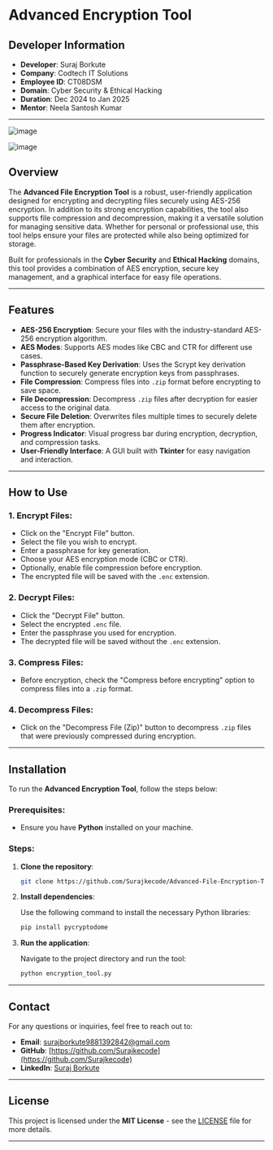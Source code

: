 
# Advanced Encryption Tool

## Developer Information
- **Developer**: Suraj Borkute
- **Company**: Codtech IT Solutions
- **Employee ID**: CT08DSM
- **Domain**: Cyber Security & Ethical Hacking
- **Duration**: Dec 2024 to Jan 2025
- **Mentor**: Neela Santosh Kumar

---
![image](https://github.com/user-attachments/assets/f8ef6466-a644-45f5-aef1-e2fa6ef2e96b)

![image](https://github.com/user-attachments/assets/56b64c05-3248-4008-a031-a7eac57564a1)



## Overview

The **Advanced File Encryption Tool** is a robust, user-friendly application designed for encrypting and decrypting files securely using AES-256 encryption. In addition to its strong encryption capabilities, the tool also supports file compression and decompression, making it a versatile solution for managing sensitive data. Whether for personal or professional use, this tool helps ensure your files are protected while also being optimized for storage.

Built for professionals in the **Cyber Security** and **Ethical Hacking** domains, this tool provides a combination of AES encryption, secure key management, and a graphical interface for easy file operations.

---

## Features

- **AES-256 Encryption**: Secure your files with the industry-standard AES-256 encryption algorithm.
- **AES Modes**: Supports AES modes like CBC and CTR for different use cases.
- **Passphrase-Based Key Derivation**: Uses the Scrypt key derivation function to securely generate encryption keys from passphrases.
- **File Compression**: Compress files into `.zip` format before encrypting to save space.
- **File Decompression**: Decompress `.zip` files after decryption for easier access to the original data.
- **Secure File Deletion**: Overwrites files multiple times to securely delete them after encryption.
- **Progress Indicator**: Visual progress bar during encryption, decryption, and compression tasks.
- **User-Friendly Interface**: A GUI built with **Tkinter** for easy navigation and interaction.

---

## How to Use

### 1. **Encrypt Files**:
   - Click on the "Encrypt File" button.
   - Select the file you wish to encrypt.
   - Enter a passphrase for key generation.
   - Choose your AES encryption mode (CBC or CTR).
   - Optionally, enable file compression before encryption.
   - The encrypted file will be saved with the `.enc` extension.

### 2. **Decrypt Files**:
   - Click the "Decrypt File" button.
   - Select the encrypted `.enc` file.
   - Enter the passphrase you used for encryption.
   - The decrypted file will be saved without the `.enc` extension.

### 3. **Compress Files**:
   - Before encryption, check the "Compress before encrypting" option to compress files into a `.zip` format.

### 4. **Decompress Files**:
   - Click on the "Decompress File (Zip)" button to decompress `.zip` files that were previously compressed during encryption.

---

## Installation

To run the **Advanced Encryption Tool**, follow the steps below:

### Prerequisites:
- Ensure you have **Python** installed on your machine.

### Steps:

1. **Clone the repository**:

   ```bash
   git clone https://github.com/Surajkecode/Advanced-File-Encryption-Tool.git
   ```

2. **Install dependencies**:

   Use the following command to install the necessary Python libraries:

   ```bash
   pip install pycryptodome
   ```

3. **Run the application**:

   Navigate to the project directory and run the tool:

   ```bash
   python encryption_tool.py
   ```

---

## Contact

For any questions or inquiries, feel free to reach out to:

- **Email**: [surajborkute9881392842@gmail.com](mailto:surajborkute9881392842@gmail.com)
- **GitHub**: [https://github.com/Surajkecode](https://github.com/Surajkecode)
- **LinkedIn**: [Suraj Borkute](https://www.linkedin.com/in/suraj-borkute-512665341)

---

## License

This project is licensed under the **MIT License** - see the [LICENSE](LICENSE) file for more details.

---

